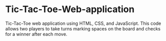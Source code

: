 # Tic-Tac-Toe-Web-application
Tic-Tac-Toe web application using HTML, CSS, and JavaScript. This code allows two players to take turns marking spaces on the board and checks for a winner after each move.
